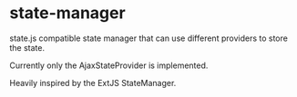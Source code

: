state-manager
=============

state.js compatible state manager that can use different providers to store the state.

Currently only the AjaxStateProvider is implemented.  

Heavily inspired by the ExtJS StateManager.

